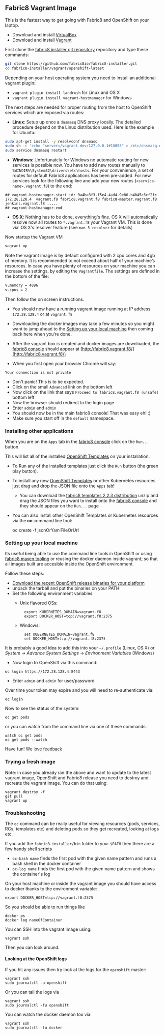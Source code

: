 ## Fabric8 Vagrant Image

This is the fastest way to get going with Fabric8 and OpenShift on your laptop.

* Download and install [VirtualBox](https://www.virtualbox.org/wiki/Downloads) 
* Download and install [Vagrant](http://www.vagrantup.com/downloads.html)
  
First clone the [fabric8 installer git repository](https://github.com/fabric8io/fabric8-installer) repository and type these commands:

```bash
git clone https://github.com/fabric8io/fabric8-installer.git
cd fabric8-installer/vagrant/openshift-latest
```

Depending on your host operating system you need to install an additional vagrant plugin:

* `vagrant plugin install landrush` for Linux and OS X
* `vagrant plugin install vagrant-hostmanager` for Windows

The next steps are needed for proper routing from the host to OpenShift services which are exposed via routes: 

* **Linux**: Setup up once a `dnsmasq` DNS proxy locally. The detailed procedure depend on the Linux distribution used. 
  Here is the example for Ubuntu:
   
````bash
sudo apt-get install -y resolvconf dnsmasq
sudo sh -c 'echo "server=/vagrant.dev/127.0.0.1#10053" > /etc/dnsmasq.d/vagrant-landrush'
sudo service dnsmasq restart
````

* **Windows**: Unfortunately for Windows no automatic routing for new services is possible now. You have to add new routes 
  manually to `%WINDIR%\System32\drivers\etc\hosts`. For your convenience, a set of routes for default Fabric8 applications 
  has been pre-added. For new services look for the following line and add your new routes (`<service-name>.vagrant.f8`) to 
  the end:
  
```
## vagrant-hostmanager-start id: 9a4ba3f3-f5e4-4ad4-9e80-b4045c6cf2fc
172.28.128.4  vagrant.f8 fabric8.vagrant.f8 fabric8-master.vagrant.f8 jenkins.vagrant.f8 .....
## vagrant-hostmanager-end
```

* **OS X**: Nothing has to be done, everything's fine. OS X will automatically resolve now all routes to `*.vagrant.f8` 
  your Vagrant VM. This is done vial OS X's resolver feature (see `man 5 resolver` for details)

Now startup the Vagrant VM

```bash
vagrant up
```

Note the vagrant image is by default configured with 2 cpu cores and 4gb of memory. It is recommended to not exceed about half of your machine’s resources. In case you have plenty of resources on your machine you can increase the settings, by editing the `Vagrantfile`. The settings are defined in the bottom of the file:

```sh
v.memory = 4096
v.cpus = 2
```

Then follow the on screen instructions.
 
* You should now have a running vagrant image running at IP address `172.28.128.4` or at `vagrant.f8`

* Downloading the docker images may take a few minutes so you might want to jump ahead to the [Setting up your local machine](#setting-up-your-local-machine) then coming back here when you're done. 

* After the vagrant box is created and docker images are downloaded, the [fabric8 console](http://fabric8.io/guide/console.html) should appear at [http://fabric8.vagrant.f8/](http://fabric8.vagrant.f8/)
  
* When you first open your browser Chrome will say:

```
Your connection is not private
```

* Don't panic! This is to be expected.
* Click on the small `Advanced` link on the bottom left
* Now click on the link that says `Proceed to fabric8.vagrant.f8 (unsafe)` bottom left
* Now the browser should redirect to the login page 
* Enter `admin` and `admin`
* You should now be in the main fabric8 console! That was easy eh! :)
* Make sure you start off in the `default` namespace.


### Installing other applications

When you are on the `Apps` tab in the [fabric8 console](http://fabric8.io/guide/console.html) click on the `Run...` button. 

This will list all of the installed [OpenShift Templates](http://docs.openshift.org/latest/dev_guide/templates.html) on your installation.

* To Run any of the installed templates just click the `Run` button (the green play button).
* To install any new [OpenShift Templates](http://docs.openshift.org/latest/dev_guide/templates.html) or other Kubernetes resources just drag and drop the JSON file onto the `Apps` tab!
  * You can download the [fabric8 templates 2.2.3 distribution](http://repo1.maven.org/maven2/io/fabric8/apps/distro/2.2.3/distro-2.2.3-templates.zip) unzip and drag the JSON files you want to install onto the [fabric8 console](http://fabric8.io/guide/console.html) and they should appear on the `Run...` page  
* You can also install other OpenShift Templates or Kubernetes resources via the **oc** command line tool:

    oc create -f jsonOrYamlFileOrUrl


### Setting up your local machine

Its useful being able to use the command line tools in OpenShift or using [fabric8 maven tooling](http://fabric8.io/guide/mavenPlugin.html) or reusing the docker daemon inside vagrant; so that all images built are accesible inside the OpenShift environment.

Follow these steps:

* [Download the recent OpenShift release binaries for your platform](https://github.com/openshift/origin/releases/)
* unpack the tarball and put the binaries on your PATH
* Set the following environment variables
  - Unix flavored OSs:
  
          export KUBERNETES_DOMAIN=vagrant.f8
          export DOCKER_HOST=tcp://vagrant.f8:2375

  - Windows:

          set KUBERNETES_DOMAIN=vagrant.f8
          set DOCKER_HOST=tcp://vagrant.f8:2375

 It is probably a good idea to add this into your `~/.profile` (Linux, OS X) or *System* -> *Advance System Settings* -> *Environment Variables* (Windows)
 

* Now login to OpenShift via this command:
```
oc login https://172.28.128.4:8443
```

* Enter `admin` and `admin` for user/password

Over time your token may expire and you will need to re-authenticate via:
```
oc login
```

Now to see the status of the system:
```
oc get pods
```
or you can watch from the command line via one of these commands:
```
watch oc get pods
oc get pods --watch
```

Have fun! We [love feedback](http://fabric8.io/community/)


### Trying a fresh image

Note: in case you already ran the above and want to update to the latest vagrant image, OpenShift and Fabric8 release you need to destroy and recreate the vagrant image.
You can do that using:

```
vagrant destroy -f
git pull
vagrant up
```

### Troubleshooting

The `oc` command can be really useful for viewing resources (pods, services, RCs, templates etc) and deleting pods so they get recreated, looking at logs etc.

If you add the `fabric8-installer/bin` folder to your `$PATH` then there are a few handy shell scripts
        
* `oc-bash name` finds the first pod with the given name pattern and runs a bash shell in the docker container
* `oc-log name` finds the first pod with the given name pattern and shows the container's log
        
On your host machine or inside the vagrant image you should have access to docker thanks to the environment variable:
```
export DOCKER_HOST=tcp://vagrant.f8:2375
```

So you should be able to run things like

```
docker ps
docker log nameOfContainer
```
       
You can SSH into the vagrant image using:

```
vagrant ssh
```

Then you can look around.

#### Looking at the OpenShift logs

If you hit any issues then try look at the logs for the `openshift` master:

```
vagrant ssh
sudo journalctl -u openshift
```

Or you can tail the logs via 

```
vagrant ssh
sudo journalctl -fu openshift
```

You can watch the docker daemon too via

```
vagrant ssh
sudo journalctl -fu docker
```


        

